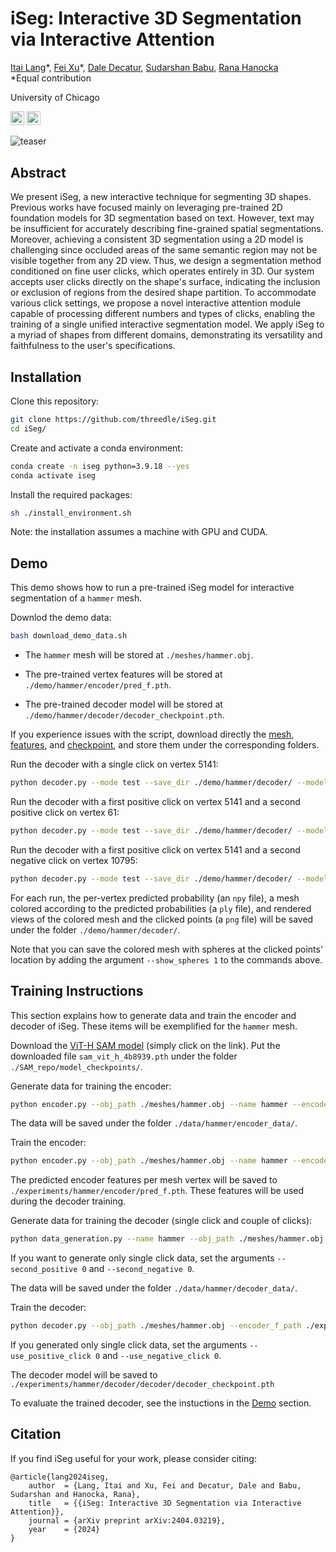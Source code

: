 # iSeg: Interactive 3D Segmentation via Interactive Attention

[Itai Lang](https://itailang.github.io/)\*, [Fei Xu](https://github.com/FeiXu-spacetime)\*, [Dale Decatur](https://ddecatur.github.io/), [Sudarshan Babu](https://github.com/sudarshan1994), [Rana Hanocka](https://people.cs.uchicago.edu/~ranahanocka/)
<br>
\*Equal contribution

University of Chicago

<a href="https://threedle.github.io/iSeg/"><img src="https://img.shields.io/website?down_color=lightgrey&down_message=offline&label=Project%20Page&up_color=lightgreen&up_message=online&url=https%3A//threedle.github.io/iSeg/" height=22></a>
<a href="https://arxiv.org/abs/2404.03219"><img src="https://img.shields.io/badge/arXiv-iSeg-b31b1b.svg" height=22.5></a>

![teaser](./media/teaser.png)

## Abstract
We present iSeg, a new interactive technique for segmenting 3D shapes. Previous works have focused mainly on leveraging pre-trained 2D foundation models for 3D segmentation based on text. However, text may be insufficient for accurately describing fine-grained spatial segmentations. Moreover, achieving a consistent 3D segmentation using a 2D model is challenging since occluded areas of the same semantic region may not be visible together from any 2D view. Thus, we design a segmentation method conditioned on fine user clicks, which operates entirely in 3D. Our system accepts user clicks directly on the shape's surface, indicating the inclusion or exclusion of regions from the desired shape partition. To accommodate various click settings, we propose a novel interactive attention module capable of processing different numbers and types of clicks, enabling the training of a single unified interactive segmentation model. We apply iSeg to a myriad of shapes from different domains, demonstrating its versatility and faithfulness to the user's specifications.

## Installation
Clone this repository:
```bash
git clone https://github.com/threedle/iSeg.git
cd iSeg/
```

Create and activate a conda environment:
```bash
conda create -n iseg python=3.9.18 --yes
conda activate iseg
```

Install the required packages:
```bash
sh ./install_environment.sh
```

Note: the installation assumes a machine with GPU and CUDA.

## Demo
This demo shows how to run a pre-trained iSeg model for interactive segmentation of a `hammer` mesh.

Downlod the demo data:
```bash
bash download_demo_data.sh
```

* The `hammer` mesh will be stored at `./meshes/hammer.obj`.

* The pre-trained vertex features will be stored at `./demo/hammer/encoder/pred_f.pth`. 

* The pre-trained decoder model will be stored at `./demo/hammer/decoder/decoder_checkpoint.pth`.

If you experience issues with the script, download directly the [mesh](https://drive.google.com/file/d/1u8GJ7cT7_5hQlplj-5_pYh16m86GdF99/view?usp=sharing), [features](https://drive.google.com/file/d/13bhW6FDzLs4UAQAyaR6N6w1efK41Z8M3/view?usp=sharing), and [checkpoint](https://drive.google.com/file/d/1WWu0NO1pZpS39_tNCAhFD77RSotyq5E4/view?usp=sharing), and store them under the corresponding folders.

Run the decoder with a single click on vertex 5141:
```bash
python decoder.py --mode test --save_dir ./demo/hammer/decoder/ --model_name decoder_checkpoint.pth --encoder_f_path ./demo/hammer/encoder/pred_f.pth --obj_path ./meshes/hammer.obj --select_vertices 5141
```

Run the decoder with a first positive click on vertex 5141 and a second positive click on vertex 61:
```bash
python decoder.py --mode test --save_dir ./demo/hammer/decoder/ --model_name decoder_checkpoint.pth --encoder_f_path ./demo/hammer/encoder/pred_f.pth --obj_path ./meshes/hammer.obj --select_vertices 5141 61
```

Run the decoder with a first positive click on vertex 5141 and a second negative click on vertex 10795:
```bash
python decoder.py --mode test --save_dir ./demo/hammer/decoder/ --model_name decoder_checkpoint.pth --encoder_f_path ./demo/hammer/encoder/pred_f.pth --obj_path ./meshes/hammer.obj --select_vertices 5141 -10795
```

For each run, the per-vertex predicted probability (an `npy` file), a mesh colored according to the predicted probabilities (a `ply` file), and rendered views of the colored mesh and the clicked points (a `png` file) will be saved under the folder `./demo/hammer/decoder/`.

Note that you can save the colored mesh with spheres at the clicked points' location by adding the argument `--show_spheres 1` to the commands above.

## Training Instructions
This section explains how to generate data and train the encoder and decoder of iSeg. These items will be exemplified for the `hammer` mesh.

Download the [ViT-H SAM model](https://dl.fbaipublicfiles.com/segment_anything/sam_vit_h_4b8939.pth) (simply click on the link). Put the downloaded file `sam_vit_h_4b8939.pth` under the folder `./SAM_repo/model_checkpoints/`.

Generate data for training the encoder:
```bash
python encoder.py --obj_path ./meshes/hammer.obj --name hammer --encoder_data_dir ./data/hammer/encoder_data --generate_random_views 1 --start_training 0 --test 0
```

The data will be saved under the folder `./data/hammer/encoder_data/`.

Train the encoder:
```bash
python encoder.py --obj_path ./meshes/hammer.obj --name hammer --encoder_data_dir ./data/hammer/encoder_data --encoder_model_dir ./experiments/hammer/encoder --generate_random_views 0 --num_epochs 3 --start_training 1 --test 1
```

The predicted encoder features per mesh vertex will be saved to `./experiments/hammer/encoder/pred_f.pth`. These features will be used during the decoder training.

Generate data for training the decoder (single click and couple of clicks):
```bash
python data_generation.py --name hammer --obj_path ./meshes/hammer.obj --decoder_data_dir ./data/hammer/decoder_data --single_click 1 --second_positive 1 --second_negative 1
```

If you want to generate only single click data, set the arguments `--second_positive 0` and `--second_negative 0`.

The data will be saved under the folder `./data/hammer/decoder_data/`.

Train the decoder:
```bash
python decoder.py --obj_path ./meshes/hammer.obj --encoder_f_path ./experiments/hammer/encoder/pred_f.pth --decoder_data_dir ./data/hammer/decoder_data --save_dir ./experiments/hammer/decoder/ --model_name decoder_checkpoint.pth --mode train --num_epochs 5 --use_positive_click 1 --use_negative_click 1
```

If you generated only single click data, set the arguments `--use_positive_click 0` and `--use_negative_click 0`.

The decoder model will be saved to `./experiments/hammer/decoder/decoder/decoder_checkpoint.pth`

To evaluate the trained decoder, see the instuctions in the [Demo](#demo) section.

## Citation
If you find iSeg useful for your work, please consider citing:
```
@article{lang2024iseg,
    author  = {Lang, Itai and Xu, Fei and Decatur, Dale and Babu, Sudarshan and Hanocka, Rana},
    title   = {{iSeg: Interactive 3D Segmentation via Interactive Attention}},
    journal = {arXiv preprint arXiv:2404.03219},
    year    = {2024}
}
```
